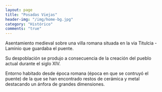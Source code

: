 ```yaml
---
layout: page
title: "Posadas Viejas"
header-img: "/img/home-bg.jpg"
category: "Histórico"
comments: "true"
---
```



Asentamiento medieval sobre una villa romana situada en la via Titulcia - Laminio que guardaba el puente.

Su despoblación se produjo a consecuencia de la creación del pueblo actual durante el siglo XIV. 

Entorno habitado desde época romana (época en que se contruyó el puente) de la que se han encontrado restos de cerámica y metal destacando un ánfora de grandes dimensiones. 







